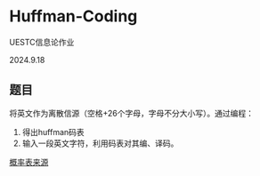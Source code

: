 # Huffman-Coding
UESTC信息论作业

2024.9.18
## 题目
将英文作为离散信源（空格+26个字母，字母不分大小写）。通过编程：
1. 得出huffman码表
2. 输入一段英文字符，利用码表对其编、译码。

[概率表来源](https://zhuanlan.zhihu.com/p/67755258)